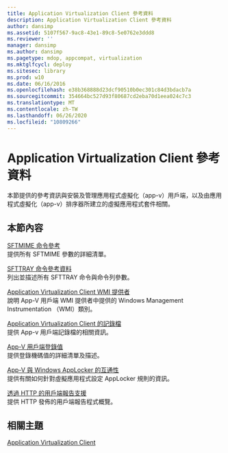 ```yaml
---
title: Application Virtualization Client 參考資料
description: Application Virtualization Client 參考資料
author: dansimp
ms.assetid: 5107f567-9ac8-43e1-89c8-5e0762e3ddd8
ms.reviewer: ''
manager: dansimp
ms.author: dansimp
ms.pagetype: mdop, appcompat, virtualization
ms.mktglfcycl: deploy
ms.sitesec: library
ms.prod: w10
ms.date: 06/16/2016
ms.openlocfilehash: e38b368888d23dcf90510b0ec301c84d3bdacb7a
ms.sourcegitcommit: 354664bc527d93f80687cd2eba70d1eea024c7c3
ms.translationtype: MT
ms.contentlocale: zh-TW
ms.lasthandoff: 06/26/2020
ms.locfileid: "10809266"
---
```

# Application Virtualization Client 參考資料


本節提供的參考資訊與安裝及管理應用程式虛擬化（app-v）用戶端，以及由應用程式虛擬化（app-v）排序器所建立的虛擬應用程式套件相關。

## 本節內容


<a href="" id="sftmime--command-reference"></a>[SFTMIME 命令參考](sftmime--command-reference.md)  
提供所有 SFTMIME 參數的詳細清單。

<a href="" id="sfttray-command-reference"></a>[SFTTRAY 命令參考資料](sfttray-command-reference.md)  
列出並描述所有 SFTTRAY 命令與命令列參數。

<a href="" id="application-virtualization-client-wmi-provider"></a>[Application Virtualization Client WMI 提供者](application-virtualization-client-wmi-provider.md)  
說明 App-V 用戶端 WMI 提供者中提供的 Windows Management Instrumentation （WMI）類別。

<a href="" id="log-file-for-the-application-virtualization-client"></a>[Application Virtualization Client 的記錄檔](log-file-for-the-application-virtualization-client.md)  
提供 App-v 用戶端記錄檔的相關資訊。

<a href="" id="app-v-client-registry-values"></a>[App-V 用戶端登錄值](app-v-client-registry-values-sp1.md)  
提供登錄機碼值的詳細清單及描述。

<a href="" id="app-v-interoperability-with-windows-applocker"></a>[App-V 與 Windows AppLocker 的互通性](app-v-interoperability-with-windows-applocker.md)  
提供有關如何針對虛擬應用程式設定 AppLocker 規則的資訊。

<a href="" id="support-for-client-reporting-over-http"></a>[透過 HTTP 的用戶端報告支援](support-for-client-reporting-over-http.md)  
提供 HTTP 發佈的用戶端報告程式概覽。

## 相關主題


[Application Virtualization Client](application-virtualization-client.md)

 

 





